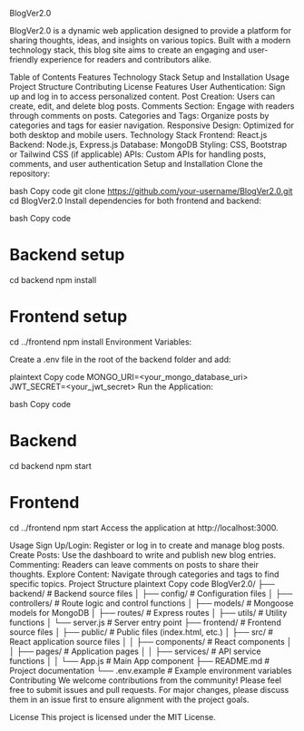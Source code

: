 
BlogVer2.0

BlogVer2.0 is a dynamic web application designed to provide a platform for sharing thoughts, ideas, and insights on various topics. Built with a modern technology stack, this blog site aims to create an engaging and user-friendly experience for readers and contributors alike.

Table of Contents
Features
Technology Stack
Setup and Installation
Usage
Project Structure
Contributing
License
Features
User Authentication: Sign up and log in to access personalized content.
Post Creation: Users can create, edit, and delete blog posts.
Comments Section: Engage with readers through comments on posts.
Categories and Tags: Organize posts by categories and tags for easier navigation.
Responsive Design: Optimized for both desktop and mobile users.
Technology Stack
Frontend: React.js
Backend: Node.js, Express.js
Database: MongoDB
Styling: CSS, Bootstrap or Tailwind CSS (if applicable)
APIs: Custom APIs for handling posts, comments, and user authentication
Setup and Installation
Clone the repository:

bash
Copy code
git clone https://github.com/your-username/BlogVer2.0.git
cd BlogVer2.0
Install dependencies for both frontend and backend:

bash
Copy code
# Backend setup
cd backend
npm install

# Frontend setup
cd ../frontend
npm install
Environment Variables:

Create a .env file in the root of the backend folder and add:

plaintext
Copy code
MONGO_URI=<your_mongo_database_uri>
JWT_SECRET=<your_jwt_secret>
Run the Application:

bash
Copy code
# Backend
cd backend
npm start

# Frontend
cd ../frontend
npm start
Access the application at http://localhost:3000.

Usage
Sign Up/Login: Register or log in to create and manage blog posts.
Create Posts: Use the dashboard to write and publish new blog entries.
Commenting: Readers can leave comments on posts to share their thoughts.
Explore Content: Navigate through categories and tags to find specific topics.
Project Structure
plaintext
Copy code
BlogVer2.0/
├── backend/                # Backend source files
│   ├── config/             # Configuration files
│   ├── controllers/        # Route logic and control functions
│   ├── models/             # Mongoose models for MongoDB
│   ├── routes/             # Express routes
│   ├── utils/              # Utility functions
│   └── server.js           # Server entry point
├── frontend/               # Frontend source files
│   ├── public/             # Public files (index.html, etc.)
│   ├── src/                # React application source files
│   │   ├── components/     # React components
│   │   ├── pages/          # Application pages
│   │   ├── services/       # API service functions
│   │   └── App.js          # Main App component
├── README.md               # Project documentation
└── .env.example            # Example environment variables
Contributing
We welcome contributions from the community! Please feel free to submit issues and pull requests. For major changes, please discuss them in an issue first to ensure alignment with the project goals.

License
This project is licensed under the MIT License.

